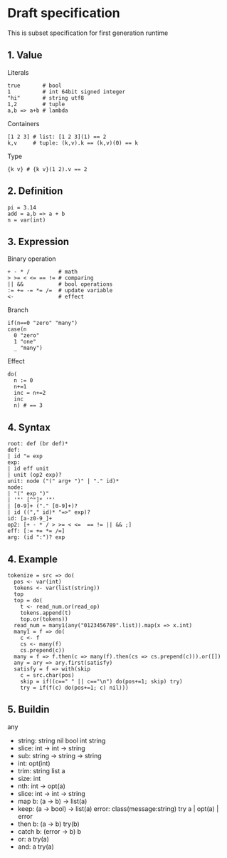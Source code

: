 # Draft specification

This is subset specification for first generation runtime

## 1. Value

Literals
```
true       # bool
1          # int 64bit signed integer
"hi"       # string utf8
1,2        # tuple
a,b => a+b # lambda
```

Containers
```
[1 2 3] # list: [1 2 3](1) == 2
k,v     # tuple: (k,v).k == (k,v)(0) == k
```

Type
```
{k v} # {k v}(1 2).v == 2
```



## 2. Definition

```
pi = 3.14
add = a,b => a + b
n = var(int)
```



## 3. Expression

Binary operation
```
+ - * /         # math
> >= < <= == != # comparing
|| &&           # bool operations
:= += -= *= /=  # update variable
<-              # effect
```

Branch
```
if(n==0 "zero" "many")
case(n
  0 "zero"
  1 "one"
  _ "many")
```

Effect
```
do(
  n := 0
  n+=1
  inc = n+=2
  inc
  n) # == 3
```



## 4. Syntax
```
root: def (br def)*
def:
| id "= exp
exp:
| id eff unit
| unit (op2 exp)?
unit: node ("(" arg+ ")" | "." id)*
node:
| "(" exp ")"
| '"' [^"]* '"'
| [0-9]+ ("." [0-9]+)?
| id (("," id)* "=>" exp)?
id: [a-z0-9_]+
op2: [+ - * / > >= < <=  == != || && ;]
eff: [:= += *= /=]
arg: (id ":")? exp
```



## 4. Example
```
tokenize = src => do(
  pos <- var(int)
  tokens <- var(list(string))
  top
  top = do(
    t <- read_num.or(read_op)
    tokens.append(t)
    top.or(tokens))
  read_num = many1(any("0123456789".list)).map(x => x.int)
  many1 = f => do(
    c <- f
    cs <- many(f)
    cs.prepend(c))
  many = f => f.then(c => many(f).then(cs => cs.prepend(c))).or([])
  any = ary => ary.first(satisfy)
  satisfy = f => with(skip
    c = src.char(pos)
    skip = if((c==" " || c=="\n") do(pos+=1; skip) try)
    try = if(f(c) do(pos+=1; c) nil)))
```



## 5. Buildin
any
- string: string
nil
bool
int
string
- slice: int -> int -> string
- sub: string -> string -> string
- int: opt(int)
- trim: string
list a
- size: int
- nth: int -> opt(a)
- slice: int -> int -> string
- map b: (a -> b) -> list(a)
- keep: (a -> bool) -> list(a)
error: class(message:string)
try a | opt(a) | error
- then b: (a -> b) try(b)
- catch b: (error -> b) b
- or: a try(a)
- and: a try(a)
